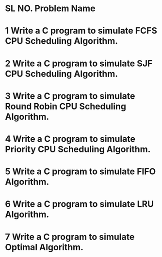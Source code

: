 # SL NO.       Problem Name
# 1            Write a C program to simulate FCFS CPU Scheduling Algorithm.
# 2            Write a C program to simulate SJF CPU Scheduling Algorithm.
# 3            Write a C program to simulate Round Robin CPU Scheduling Algorithm.
# 4            Write a C program to simulate Priority CPU Scheduling Algorithm.
# 5            Write a C program to simulate FIFO Algorithm.
# 6            Write a C program to simulate LRU Algorithm.
# 7            Write a C program to simulate Optimal Algorithm.